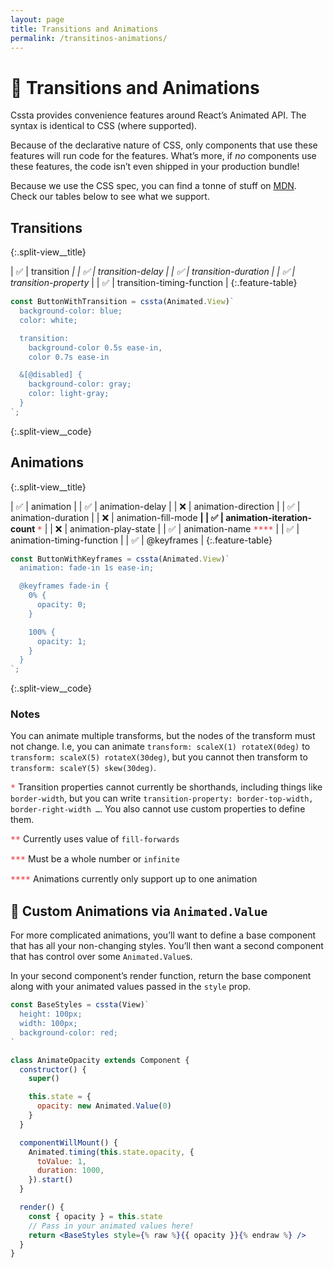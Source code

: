 ```yaml
---
layout: page
title: Transitions and Animations
permalink: /transitinos-animations/
---
```


<style>
.note {
  color: #EA2027;
  font: 10pt/12pt 'Source Code Pro', monospace;
}

.feature-table {
  width: 100%;
  font: 10pt/12pt 'Source Code Pro', monospace;
}

@media screen and (min-width: 1279px) {
  .split-view {
    display: flex;
    margin: 32pt calc(-1 * var(--gutter));
    align-items: center;
  }

    .split-view__container {
      flex: 1 1 0;
      margin: 0 var(--gutter);
    }

    .split-view__container--last {
      order: 2;
    }

    .split-view__title {
      text-align: center;
      margin: 0 0 32pt;
    }

    .split-view__code pre {
      margin: 0;
    }
}
</style>

# 🍿 Transitions and Animations

Cssta provides convenience features around React’s Animated API. The syntax is identical to CSS (where supported).

Because of the declarative nature of CSS, only components that use these features will run code for the features. What’s more, if _no_ components use these features, the code isn’t even shipped in your production bundle!

Because we use the CSS spec, you can find a tonne of stuff on [MDN](https://developer.mozilla.org/en-US/docs/Web/CSS/animation). Check our tables below to see what we support.

<div class="split-view">
<div class="split-view__container" markdown="block">

## Transitions

{:.split-view\_\_title}

| ✅ | transition <span class="note">_</span> |
| ✅ | transition-delay |
| ✅ | transition-duration |
| ✅ | transition-property <span class="note">_</span> |
| ✅ | transition-timing-function |
{:.feature-table}

</div>
<div class="split-view__container" markdown="block">

```jsx
const ButtonWithTransition = cssta(Animated.View)`
  background-color: blue;
  color: white;

  transition:
    background-color 0.5s ease-in,
    color 0.7s ease-in

  &[@disabled] {
    background-color: gray;
    color: light-gray;
  }
`;
```

{:.split-view\_\_code}

</div>
</div>

<div class="split-view">
<div class="split-view__container split-view__container--last" markdown="block">

## Animations

{:.split-view\_\_title}

| ✅ | animation |
| ✅ | animation-delay |
| ❌ | animation-direction |
| ✅ | animation-duration |
| ❌ | animation-fill-mode <span class="note">**</span> |
| ✅ | animation-iteration-count <span class="note">\***</span> |
| ❌ | animation-play-state |
| ✅ | animation-name <span class="note">\*\*\*\*</span> |
| ✅ | animation-timing-function |
| ✅ | @keyframes |
{:.feature-table}

</div>
<div class="split-view__container" markdown="block">

```jsx
const ButtonWithKeyframes = cssta(Animated.View)`
  animation: fade-in 1s ease-in;

  @keyframes fade-in {
    0% {
      opacity: 0;
    }

    100% {
      opacity: 1;
    }
  }
`;
```

{:.split-view\_\_code}

</div>
</div>

### Notes

You can animate multiple transforms, but the nodes of the transform must not change. I.e, you can animate `transform: scaleX(1) rotateX(0deg)` to `transform: scaleX(5) rotateX(30deg)`, but you cannot then transform to `transform: scaleY(5) skew(30deg)`.

<span class="note">\*</span> Transition properties cannot currently be shorthands, including things like `border-width`, but you can write `transition-property: border-top-width, border-right-width …`. You also cannot use custom properties to define them.

<span class="note">\*\*</span> Currently uses value of `fill-forwards`

<span class="note">\*\*\*</span> Must be a whole number or `infinite`

<span class="note">\*\*\*\*</span> Animations currently only support up to one animation

## 🎥 Custom Animations via `Animated.Value`

For more complicated animations, you’ll want to define a base component that has all your non-changing styles. You’ll then want a second component that has control over some `Animated.Value`s.

In your second component’s render function, return the base component along with your animated values passed in the `style` prop.

```jsx
const BaseStyles = cssta(View)`
  height: 100px;
  width: 100px;
  background-color: red;
`

class AnimateOpacity extends Component {
  constructor() {
    super()

    this.state = {
      opacity: new Animated.Value(0)
    }
  }

  componentWillMount() {
    Animated.timing(this.state.opacity, {
      toValue: 1,
      duration: 1000,
    }).start()
  }

  render() {
    const { opacity } = this.state
    // Pass in your animated values here!
    return <BaseStyles style={% raw %}{{ opacity }}{% endraw %} />
  }
}
```
